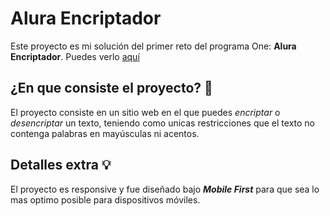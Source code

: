 # Alura Encriptador
Este proyecto es mi solución del primer reto del programa One: **Alura Encriptador**. Puedes verlo [aquí](https://sagutierrezwd.github.io/alura_encrypter/) 

## ¿En que consiste el proyecto? 🚀
El proyecto consiste en un sitio web en el que puedes *encriptar* o *desencriptar* un texto, teniendo como unicas restricciones que el texto no contenga palabras en mayúsculas ni acentos. 

## Detalles extra 💡
El proyecto es responsive y fue diseñado bajo ***Mobile First*** para que sea lo mas optimo posible para dispositivos móviles.
